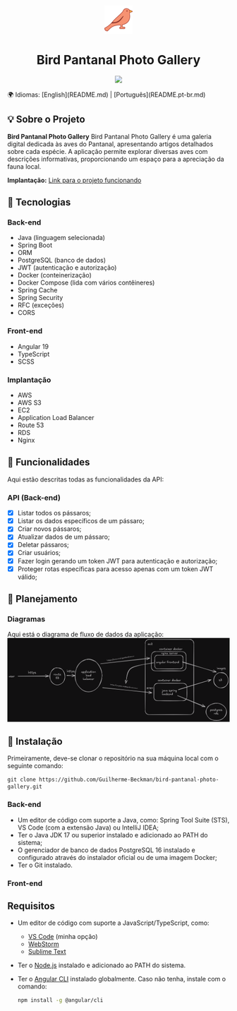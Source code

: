 <p align="center">
        <img src="https://raw.githubusercontent.com/Guilherme-Beckman/bird-pantanal-photo-gallery/main/frontend/bird-pantanal-photo-gallery/public/favicon.ico" />
        <h1 align="center">Bird Pantanal Photo Gallery</h1>
</p>

<p align="center">
        <a aria-label="Portfólio - Guilherme Beckman" href="https://github.com/Guilherme-Beckman"><img src="https://img.shields.io/badge/Portf%C3%B3lio-Guilherme%20Beckman-931ad9" /></a> 
</p>
🌍 Idiomas: [English](README.md) | [Português](README.pt-br.md)

## :bulb: Sobre o Projeto

**Bird Pantanal Photo Gallery** 
Bird Pantanal Photo Gallery é uma galeria digital dedicada às aves do Pantanal, apresentando artigos detalhados sobre cada espécie. A aplicação permite explorar diversas aves com descrições informativas, proporcionando um espaço para a apreciação da fauna local.

**Implantação:** [Link para o projeto funcionando](https://passarosdopantanal.com.br/)

## :wrench: Tecnologias

### Back-end

- Java (linguagem selecionada)
- Spring Boot 
- ORM 
- PostgreSQL (banco de dados)
- JWT (autenticação e autorização)
- Docker (conteinerização)
- Docker Compose (lida com vários contêineres)
- Spring Cache
- Spring Security
- RFC (exceções)
- CORS

### Front-end

- Angular 19
- TypeScript
- SCSS

### Implantação
- AWS
- AWS S3
- EC2
- Application Load Balancer
- Route 53
- RDS
- Nginx

## :scroll: Funcionalidades

Aqui estão descritas todas as funcionalidades da API:

### API (Back-end)

- [x] Listar todos os pássaros;
- [x] Listar os dados específicos de um pássaro;
- [x] Criar novos pássaros;
- [x] Atualizar dados de um pássaro;
- [x] Deletar pássaros;
- [x] Criar usuários;
- [x] Fazer login gerando um token JWT para autenticação e autorização;
- [x] Proteger rotas específicas para acesso apenas com um token JWT válido;

## :book: Planejamento

### Diagramas

Aqui está o diagrama de fluxo de dados da aplicação:
  <img src="https://raw.githubusercontent.com/Guilherme-Beckman/bird-pantanal-photo-gallery/main/fluxogram.png" />

  ## :floppy_disk: Instalação
  
Primeiramente, deve-se clonar o repositório na sua máquina local com o seguinte comando:

```
git clone https://github.com/Guilherme-Beckman/bird-pantanal-photo-gallery.git
```
### Back-end

- Um editor de código com suporte a Java, como: Spring Tool Suite (STS), VS Code (com a extensão Java) ou IntelliJ IDEA;
- Ter o Java JDK 17 ou superior instalado e adicionado ao PATH do sistema;
- O gerenciador de banco de dados PostgreSQL 16 instalado e configurado através do instalador oficial ou de uma imagem Docker;
- Ter o Git instalado.



### Front-end 

## Requisitos

- Um editor de código com suporte a JavaScript/TypeScript, como:
  - [VS Code](https://code.visualstudio.com/) (minha opção)
  - [WebStorm](https://www.jetbrains.com/webstorm/)
  - [Sublime Text](https://www.sublimetext.com/)
- Ter o [Node.js](https://nodejs.org/) instalado e adicionado ao PATH do sistema.
- Ter o [Angular CLI](https://angular.io/cli) instalado globalmente. Caso não tenha, instale com o comando:

  ```bash
  npm install -g @angular/cli
